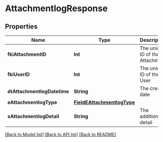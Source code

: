 # AttachmentlogResponse

## Properties
Name | Type | Description | Notes
------------ | ------------- | ------------- | -------------
**fkiAttachmentID** | **Int** | The unique ID of the Attachment. | 
**fkiUserID** | **Int** | The unique ID of the User | 
**dtAttachmentlogDatetime** | **String** | The created date | 
**eAttachmentlogType** | [**FieldEAttachmentlogType**](FieldEAttachmentlogType.md) |  | 
**sAttachmentlogDetail** | **String** | The additionnal detail | [optional] 

[[Back to Model list]](../README.md#documentation-for-models) [[Back to API list]](../README.md#documentation-for-api-endpoints) [[Back to README]](../README.md)


